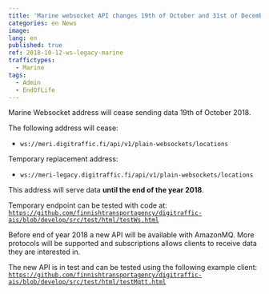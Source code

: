 ```yaml
---
title: 'Marine websocket API changes 19th of October and 31st of December 2018'
categories: en News
image:
lang: en
published: true
ref: 2018-10-12-ws-legacy-marine
traffictypes:
  - Marine
tags:
  - Admin
  - EndOfLife
---
```


Marine Websocket address will cease sending data 19th of October 2018.

The following address will cease:

- `ws://meri.digitraffic.fi/api/v1/plain-websockets/locations`

Temporary replacement address:

- `ws://meri-legacy.digitraffic.fi/api/v1/plain-websockets/locations`

This address will serve data **until the end of the year 2018**.

Temporary endpoint can be tested with code at:
[`https://github.com/finnishtransportagency/digitraffic-ais/blob/develop/src/test/html/testWs.html`](https://github.com/finnishtransportagency/digitraffic-ais/blob/develop/src/test/html/testWs.html)

Before end of year 2018 a new API will be available with AmazonMQ. More
protocols will be supported and subscriptions allows clients to receive data
they are interested in.

The new API is in test and can be tested using the following example client:
[`https://github.com/finnishtransportagency/digitraffic-ais/blob/develop/src/test/html/testMqtt.html`](https://github.com/finnishtransportagency/digitraffic-ais/blob/develop/src/test/html/testMqtt.html)
